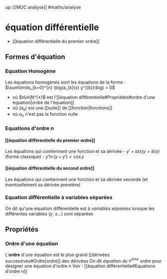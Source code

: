up::[[MOC analyse]]
#maths/analyse 
# équation différentielle

 - [[équation différentielle du premier ordre]]

## Formes d'équation

### Equation Homogène
Les équations homogènes sont les équations de la forme :
$\sum\limits_{k=0}^{n} \big(a_{k}(x) y^{(k)}\big) = 0$ 
 - où $n\in\N^{*}$ est l'[[équation différentielle#Propriétés#ordre d'une équation|ordre de l'équation]]
 - où $(a_{k})$ est une [[suite]] de [[fonction|fonctions]]
 - où $a_{n}$ n'est pas la fonction nulle

### Equations d'ordre $n$

#### [[équation différentielle du premier ordre]]
Les équations qui contiennent une fonction et sa dérivée
    - $y' + a(x)y = b(x)$ (forme classique)
    - $y'\ln(y + y') = \cos y$


#### [[équation différentielle du second ordre]]
Les équations qui contiennent une fonction et sa dérivée seconde (et éventuellement sa dérivée première)


### Equation différentielle à variables séparées
On dit qu'une équation différentielle est à *variables séparées* lorsque les différentes variables ($y$, $x \ldots$) sont séparées

## Propriétés

### Ordre d'une équation
L'**ordre** d'une équation est le plus grand [[dérivées successives#Ordre|ordre]] des dérivées
On dit _équation du $n^{\text{ème}}$ ordre_ pour désigner une équation d'ordre $n$
Voir : [[équation différentielle#Equations d'ordre n]]


